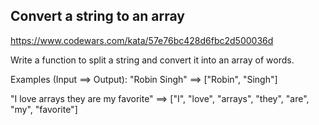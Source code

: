 ## Convert a string to an array


https://www.codewars.com/kata/57e76bc428d6fbc2d500036d


Write a function to split a string and convert it into an array of words.

Examples (Input ==> Output):
"Robin Singh" ==> ["Robin", "Singh"]

"I love arrays they are my favorite" ==> ["I", "love", "arrays", "they", "are", "my", "favorite"]

